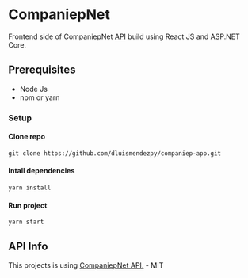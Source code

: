 # CompaniepNet

Frontend side of CompaniepNet [API](https://github.com/dluismendezpy/CompaniepNet) build using React JS and ASP.NET Core.

## Prerequisites

- Node Js
- npm or yarn

### Setup

#### Clone repo
`git clone https://github.com/dluismendezpy/companiep-app.git`

#### Intall dependencies
`yarn install`

#### Run project
`yarn start`

## API Info
This projects is using [CompaniepNet API.](https://github.com/dluismendezpy/CompaniepNet) - MIT
